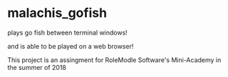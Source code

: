 # malachis_gofish

plays go fish between terminal windows!

and is able to be played on a web browser!

This project is an assingment for RoleModle Software's Mini-Academy in the summer of 2018
